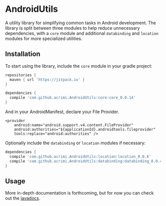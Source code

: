 # AndroidUtils

A utility library for simplifying common tasks in Android development. The library is split between three modules to help reduce
unnecessary dependencies, with a `core` module and additional `databinding` and `location` modules for more specialized utilities.

## Installation

To start using the library, include the `core` module in your gradle project:

```gradle
repositories {
  maven { url 'https://jitpack.io' }
}

dependencies {
  compile 'com.github.acrimi.AndroidUtils:core:core_0.0.14'
}
```

And in your AndroidManifest, declare your File Provider.

    <provider
        android:name="android.support.v4.content.FileProvider"
        android:authorities="${applicationId}.androidtools.fileprovider"
        tools:replace="android:authorities" />

Optionally include the `databinding` or `location` modules if necessary:

```gradle
dependencies {
  compile 'com.github.acrimi.AndroidUtils:location:location_0.0.6'
  compile 'com.github.acrimi.AndroidUtils:databinding:databinding_0.0.4'
}
```

## Usage

More in-depth documentation is forthcoming, but for now you can check out the [javadocs](https://acrimi.github.io/AndroidUtils/).

